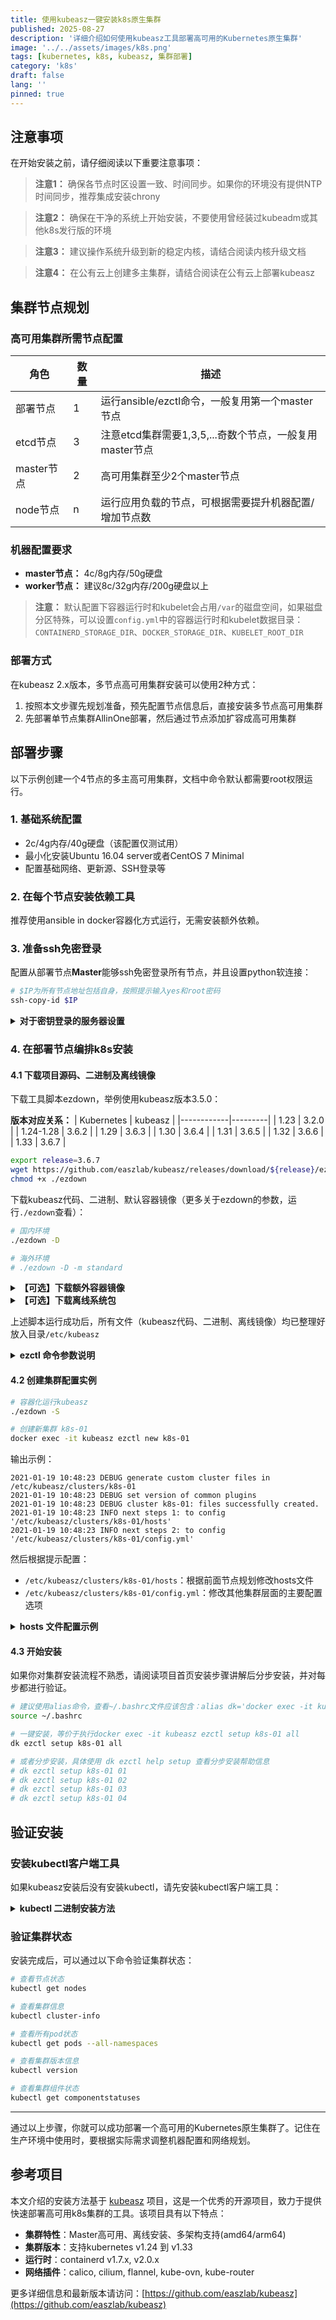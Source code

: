 ```yaml
---
title: 使用kubeasz一键安装k8s原生集群
published: 2025-08-27
description: '详细介绍如何使用kubeasz工具部署高可用的Kubernetes原生集群'
image: '../../assets/images/k8s.png'
tags: [kubernetes, k8s, kubeasz, 集群部署]
category: 'k8s'
draft: false
lang: ''
pinned: true
---
```


## 注意事项

在开始安装之前，请仔细阅读以下重要注意事项：

> **注意1：** 确保各节点时区设置一致、时间同步。如果你的环境没有提供NTP时间同步，推荐集成安装chrony

> **注意2：** 确保在干净的系统上开始安装，不要使用曾经装过kubeadm或其他k8s发行版的环境

> **注意3：** 建议操作系统升级到新的稳定内核，请结合阅读内核升级文档

> **注意4：** 在公有云上创建多主集群，请结合阅读在公有云上部署kubeasz

## 集群节点规划

### 高可用集群所需节点配置

| 角色 | 数量 | 描述 |
|------|------|------|
| 部署节点 | 1 | 运行ansible/ezctl命令，一般复用第一个master节点 |
| etcd节点 | 3 | 注意etcd集群需要1,3,5,...奇数个节点，一般复用master节点 |
| master节点 | 2 | 高可用集群至少2个master节点 |
| node节点 | n | 运行应用负载的节点，可根据需要提升机器配置/增加节点数 |

### 机器配置要求

- **master节点：** 4c/8g内存/50g硬盘
- **worker节点：** 建议8c/32g内存/200g硬盘以上

> **注意：** 默认配置下容器运行时和kubelet会占用`/var`的磁盘空间，如果磁盘分区特殊，可以设置`config.yml`中的容器运行时和kubelet数据目录：`CONTAINERD_STORAGE_DIR`、`DOCKER_STORAGE_DIR`、`KUBELET_ROOT_DIR`

### 部署方式

在kubeasz 2.x版本，多节点高可用集群安装可以使用2种方式：

1. 按照本文步骤先规划准备，预先配置节点信息后，直接安装多节点高可用集群
2. 先部署单节点集群AllinOne部署，然后通过节点添加扩容成高可用集群

## 部署步骤

以下示例创建一个4节点的多主高可用集群，文档中命令默认都需要root权限运行。

### 1. 基础系统配置

- 2c/4g内存/40g硬盘（该配置仅测试用）
- 最小化安装Ubuntu 16.04 server或者CentOS 7 Minimal
- 配置基础网络、更新源、SSH登录等

### 2. 在每个节点安装依赖工具

推荐使用ansible in docker容器化方式运行，无需安装额外依赖。

### 3. 准备ssh免密登录

配置从部署节点**Master**能够ssh免密登录所有节点，并且设置python软连接：

```bash
# $IP为所有节点地址包括自身，按照提示输入yes和root密码
ssh-copy-id $IP
```

<details>
<summary><strong>对于密钥登录的服务器设置</strong></summary>

如果目标服务器已经配置了密钥登录，可以使用以下方式：

```bash
# 方式1：指定私钥文件
ssh-copy-id -i ~/.ssh/id_rsa.pub -o "IdentityFile=~/.ssh/your_private_key" root@$IP

# 方式2：手动复制公钥内容到目标服务器
cat ~/.ssh/id_rsa.pub | ssh -i ~/.ssh/your_private_key root@$IP "mkdir -p ~/.ssh && cat >> ~/.ssh/authorized_keys"

# 方式3：使用scp复制公钥文件
scp -i ~/.ssh/your_private_key ~/.ssh/id_rsa.pub root@$IP:/tmp/
ssh -i ~/.ssh/your_private_key root@$IP "cat /tmp/id_rsa.pub >> ~/.ssh/authorized_keys && rm /tmp/id_rsa.pub"
```

</details>

### 4. 在部署节点编排k8s安装

#### 4.1 下载项目源码、二进制及离线镜像

下载工具脚本ezdown，举例使用kubeasz版本3.5.0：

**版本对应关系：**
| Kubernetes | kubeasz |
|------------|---------|
| 1.23 | 3.2.0 |
| 1.24-1.28 | 3.6.2 |
| 1.29 | 3.6.3 |
| 1.30 | 3.6.4 |
| 1.31 | 3.6.5 |
| 1.32 | 3.6.6 |
| 1.33 | 3.6.7 |

```bash
export release=3.6.7
wget https://github.com/easzlab/kubeasz/releases/download/${release}/ezdown
chmod +x ./ezdown
```

下载kubeasz代码、二进制、默认容器镜像（更多关于ezdown的参数，运行`./ezdown`查看）：

```bash
# 国内环境
./ezdown -D
```

```bash
# 海外环境
# ./ezdown -D -m standard
```

<details>
<summary><strong>【可选】下载额外容器镜像</strong></summary>

下载额外容器镜像（cilium, flannel, prometheus等）：

```bash
# 按需下载
./ezdown -X flannel
./ezdown -X prometheus
```

</details>

<details>
<summary><strong>【可选】下载离线系统包</strong></summary>

适用于无法使用yum/apt仓库情形：

```bash
./ezdown -P
```

</details>

上述脚本运行成功后，所有文件（kubeasz代码、二进制、离线镜像）均已整理好放入目录`/etc/kubeasz`

<details>
<summary><strong>ezctl 命令参数说明</strong></summary>

**使用帮助：**

随时运行 `ezctl` 获取命令行提示信息：

```bash
Usage: ezctl COMMAND [args]
-------------------------------------------------------------------------------------
Cluster setups:
    list                             显示当前所有管理的集群
    checkout    <cluster>            切换默认集群
    new         <cluster>            创建新集群配置
    setup       <cluster>  <step>    安装新集群
    start       <cluster>            启动临时停止的集群
    stop        <cluster>            临时停止某个集群（包括集群内运行的pod）
    upgrade     <cluster>            升级集群k8s组件版本
    destroy     <cluster>            删除集群
    backup      <cluster>            备份集群（仅etcd数据，不包括pv数据和业务应用数据）
    restore     <cluster>            从备份中恢复集群
    start-aio                        创建单机集群（类似 minikube）

Cluster ops:
    add-etcd    <cluster>  <ip>      增加 etcd 节点
    add-master  <cluster>  <ip>      增加主节点
    add-node    <cluster>  <ip>      增加工作节点
    del-etcd    <cluster>  <ip>      删除 etcd 节点
    del-master  <cluster>  <ip>      删除主节点
    del-node    <cluster>  <ip>      删除工作节点

Extra operation:
    kcfg-adm    <cluster>  <args>    管理客户端kubeconfig
```

</details>

#### 4.2 创建集群配置实例

```bash
# 容器化运行kubeasz
./ezdown -S

# 创建新集群 k8s-01
docker exec -it kubeasz ezctl new k8s-01
```

输出示例：
```
2021-01-19 10:48:23 DEBUG generate custom cluster files in /etc/kubeasz/clusters/k8s-01
2021-01-19 10:48:23 DEBUG set version of common plugins
2021-01-19 10:48:23 DEBUG cluster k8s-01: files successfully created.
2021-01-19 10:48:23 INFO next steps 1: to config '/etc/kubeasz/clusters/k8s-01/hosts'
2021-01-19 10:48:23 INFO next steps 2: to config '/etc/kubeasz/clusters/k8s-01/config.yml'
```

然后根据提示配置：
- `/etc/kubeasz/clusters/k8s-01/hosts`：根据前面节点规划修改hosts文件
- `/etc/kubeasz/clusters/k8s-01/config.yml`：修改其他集群层面的主要配置选项

<details>
<summary><strong>hosts 文件配置示例</strong></summary>

根据您的实际节点规划，修改 `/etc/kubeasz/clusters/k8s-01/hosts` 文件。一般只需要修改以下三个部分：

**1. etcd 节点配置**
```ini
# 'etcd' cluster should have odd member(s) (1,3,5,...)
[etcd]
10.0.1.10
```

**2. master 节点配置**
```ini
# master node(s), set unique 'k8s_nodename' for each node
# CAUTION: 'k8s_nodename' must consist of lower case alphanumeric characters, '-' or '.',
# and must start and end with an alphanumeric character
[kube_master]
10.0.1.10 k8s_nodename='master-01'
```

**3. worker 节点配置**
```ini
# work node(s), set unique 'k8s_nodename' for each node
# CAUTION: 'k8s_nodename' must consist of lower case alphanumeric characters, '-' or '.',
# and must start and end with an alphanumeric character
[kube_node]
10.0.1.11 k8s_nodename='node-01'
10.0.1.12 k8s_nodename='node-02'
10.0.1.13 k8s_nodename='node-03'
```

**完整配置文件示例：**
```ini
# 'etcd' cluster should have odd member(s) (1,3,5,...)
[etcd]
10.0.1.10

# master node(s), set unique 'k8s_nodename' for each node
[kube_master]
10.0.1.10 k8s_nodename='master-01'

# work node(s), set unique 'k8s_nodename' for each node
[kube_node]
10.0.1.11 k8s_nodename='node-01'
10.0.1.12 k8s_nodename='node-02'
10.0.1.13 k8s_nodename='node-03'

# [optional] harbor server, a private docker registry
[harbor]
#10.0.1.20 NEW_INSTALL=false

# [optional] loadbalance for accessing k8s from outside
[ex_lb]
#10.0.1.30 LB_ROLE=backup EX_APISERVER_VIP=10.0.1.100 EX_APISERVER_PORT=8443
#10.0.1.31 LB_ROLE=master EX_APISERVER_VIP=10.0.1.100 EX_APISERVER_PORT=8443

# [optional] ntp server for the cluster
[chrony]
#10.0.1.1

[all:vars]
# --------- Main Variables ---------------
# Secure port for apiservers
SECURE_PORT="6443"

# Cluster container-runtime supported: docker, containerd
CONTAINER_RUNTIME="containerd"

# Network plugins supported: calico, flannel, kube-router, cilium, kube-ovn
CLUSTER_NETWORK="calico"

# Service proxy mode of kube-proxy: 'iptables' or 'ipvs'
PROXY_MODE="ipvs"

# K8S Service CIDR, not overlap with node(host) networking
SERVICE_CIDR="10.68.0.0/16"

# Cluster CIDR (Pod CIDR), not overlap with node(host) networking
CLUSTER_CIDR="172.20.0.0/16"

# NodePort Range
NODE_PORT_RANGE="30000-32767"

# Cluster DNS Domain
CLUSTER_DNS_DOMAIN="cluster.local"
```

**配置说明：**
- **etcd节点**：生产环境建议配置奇数个节点（1,3,5个），示例中复用了master节点
- **master节点**：高可用集群至少需要2个master节点
- **worker节点**：根据实际需要配置工作节点数量
- **k8s_nodename**：必须由小写字母、数字、'-' 或 '.' 组成，且必须以字母或数字开头和结尾
- **可选配置**：harbor、负载均衡器、NTP服务器等可根据需要启用

**修改步骤：**
1. 将示例中的IP地址替换为您的实际节点IP
2. 根据您的节点规划调整etcd、master、worker节点配置
3. 确保每个节点的`k8s_nodename`唯一且符合命名规范
4. 根据网络环境调整CIDR配置，确保不与现有网络冲突

</details>

#### 4.3 开始安装

如果你对集群安装流程不熟悉，请阅读项目首页安装步骤讲解后分步安装，并对每步都进行验证。

```bash
# 建议使用alias命令，查看~/.bashrc文件应该包含：alias dk='docker exec -it kubeasz'
source ~/.bashrc

# 一键安装，等价于执行docker exec -it kubeasz ezctl setup k8s-01 all
dk ezctl setup k8s-01 all

# 或者分步安装，具体使用 dk ezctl help setup 查看分步安装帮助信息
# dk ezctl setup k8s-01 01
# dk ezctl setup k8s-01 02
# dk ezctl setup k8s-01 03
# dk ezctl setup k8s-01 04
```

## 验证安装

### 安装kubectl客户端工具

如果kubeasz安装后没有安装kubectl，请先安装kubectl客户端工具：

<details>
<summary><strong>kubectl 二进制安装方法</strong></summary>

**下载指定版本**
```bash
# 替换为您需要的版本
export K8S_VERSION="v1.31.0"

# 下载指定版本
curl -LO "https://dl.k8s.io/release/${K8S_VERSION}/bin/linux/amd64/kubectl"

# 添加执行权限
chmod +x kubectl

# 移动到系统路径
sudo mv kubectl /usr/local/bin/

# 验证安装
kubectl version --client
```

**配置kubectl**
```bash
# 复制kubeconfig文件
mkdir -p ~/.kube
sudo cp /etc/kubeasz/clusters/k8s-01/kubectl.kubeconfig ~/.kube/config
sudo chown $(id -u):$(id -g) ~/.kube/config

# 或者设置环境变量
export KUBECONFIG=/etc/kubeasz/clusters/k8s-01/kubectl.kubeconfig
```

</details>

### 验证集群状态

安装完成后，可以通过以下命令验证集群状态：

```bash
# 查看节点状态
kubectl get nodes

# 查看集群信息
kubectl cluster-info

# 查看所有pod状态
kubectl get pods --all-namespaces

# 查看集群版本信息
kubectl version

# 查看集群组件状态
kubectl get componentstatuses
```

---

通过以上步骤，你就可以成功部署一个高可用的Kubernetes原生集群了。记住在生产环境中使用时，要根据实际需求调整机器配置和网络规划。 

## 参考项目

本文介绍的安装方法基于 [kubeasz](https://github.com/easzlab/kubeasz) 项目，这是一个优秀的开源项目，致力于提供快速部署高可用k8s集群的工具。该项目具有以下特点：

- **集群特性**：Master高可用、离线安装、多架构支持(amd64/arm64)
- **集群版本**：支持kubernetes v1.24 到 v1.33
- **运行时**：containerd v1.7.x, v2.0.x
- **网络插件**：calico, cilium, flannel, kube-ovn, kube-router

更多详细信息和最新版本请访问：[https://github.com/easzlab/kubeasz](https://github.com/easzlab/kubeasz) 